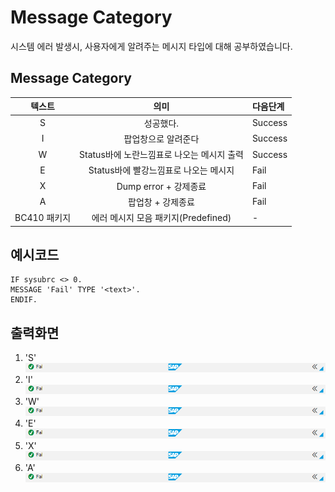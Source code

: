  # Message Category
 시스템 에러 발생시, 사용자에게 알려주는 메시지 타입에 대해 공부하였습니다.
 
 
## Message Category
| 텍스트 |의미|다음단계|
|:---:|:---:|:---|
| S  |성공했다.|Success|
|I|팝업창으로 알려준다|Success|
|W|Status바에 노란느낌표로 나오는 메시지 출력|Success|
|E|Status바에 빨강느낌표로 나오는 메시지|Fail|
|X|Dump error + 강제종료|Fail|
|A|팝업창 + 강제종료|Fail|
|BC410 패키지|에러 메시지 모음 패키지(Predefined)|-|

## 예시코드
```
IF sysubrc <> 0.
MESSAGE 'Fail' TYPE '<text>'.
ENDIF.
```



## 출력화면
1. 'S'
   ![s코드 에러](./image/error_s.png)
2. 'I'
    ![s코드 에러](./image/error_s.png)
3. 'W'
 ![s코드 에러](./image/error_s.png)
4. 'E'
 ![s코드 에러](./image/error_s.png)
5. 'X'
 ![s코드 에러](./image/error_s.png)
6. 'A'
 ![s코드 에러](./image/error_s.png)


